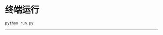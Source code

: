 # 终端运行

```shell
python run.py
```
***********************************************************************************************************************************************************************
